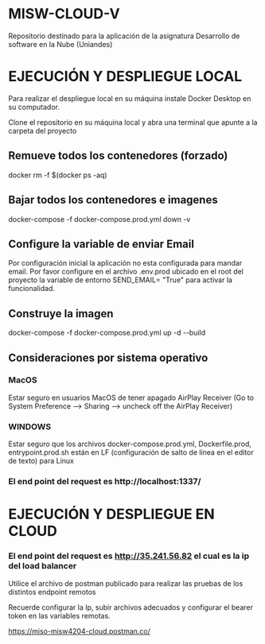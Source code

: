 # MISW-CLOUD-V
Repositorio destinado para la aplicación de la asignatura Desarrollo de software en la Nube (Uniandes)

# EJECUCIÓN Y DESPLIEGUE LOCAL

Para realizar el despliegue local en su máquina instale Docker Desktop en su computador.

Clone el repositorio en su máquina local y abra una terminal que apunte a la carpeta del proyecto


## Remueve todos los contenedores (forzado)
docker rm -f $(docker ps -aq)



## Bajar todos los contenedores e imagenes

docker-compose -f docker-compose.prod.yml down -v

## Configure la variable de enviar Email
Por configuración inicial la aplicación no esta configurada para mandar email. Por favor configure en el archivo .env.prod ubicado en el root del proyecto la variable de entorno SEND_EMAIL= "True" para activar la funcionalidad. 

## Construye la imagen 

docker-compose -f docker-compose.prod.yml up -d --build 

## Consideraciones por sistema operativo 

### MacOS
Estar seguro en usuarios MacOS de tener apagado AirPlay Receiver
(Go to System Preference --> Sharing --> uncheck off the AirPlay Receiver)

### WINDOWS
Estar seguro que los archivos docker-compose.prod.yml, Dockerfile.prod, entrypoint.prod.sh están  en LF (configuración de salto de línea en el editor de texto) para Linux 

### El end point del request es http://localhost:1337/

# EJECUCIÓN Y DESPLIEGUE EN CLOUD 

### El end point del request es http://35.241.56.82 el cual es la ip del load balancer

Utilice el archivo de postman publicado para realizar las pruebas de los distintos endpoint remotos 

Recuerde configurar la Ip, subir archivos adecuados y configurar el bearer token en las variables remotas. 

[https://miso-misw4204-cloud.postman.co/
](https://documenter.getpostman.com/view/20288420/2s84Dssfmy)


